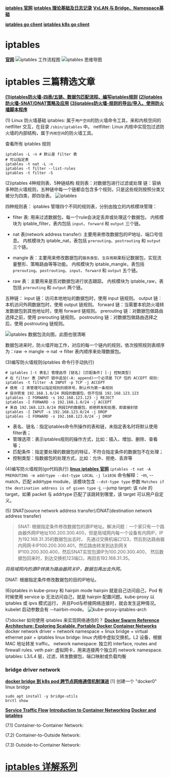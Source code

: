 
**[iptables 官网](https://linux.die.net/man/8/iptables)**
**[iptables 理论基础及日志记录](https://mp.weixin.qq.com/s/YSv4wLJyetsEg4W3l6XpfA)**
**[VxLAN 与 Bridge、Namespace基础](https://mp.weixin.qq.com/s/JYp36vfX8r0l7VlCGMK8kA)**


**[iptables go client](https://github.com/moby/libnetwork/blob/master/iptables/iptables.go)**
**[iptables k8s go client](https://github.com/kubernetes/kubernetes/blob/master/pkg/util/iptables/iptables.go)**

# iptables
**[官网](https://linux.die.net/man/8/iptables)**
![iptables 工作流程图](./img/tables_traverse.jpg)
![iptables 思维导图](./img/iptables_mindmap.jpg)

# iptables 三篇精选文章
**[(1)iptables防火墙-四表/五链、数据包匹配流程、编写iptables规则](https://zhuanlan.zhihu.com/p/84432006)**
**[(2)iptables防火墙-SNAT/DNAT策略及应用](https://blog.51cto.com/u_13959738/2986309)**
**[(3)iptables防火墙-规则的导出/导入、使用防火墙脚本程序](https://zhuanlan.zhihu.com/p/87483037)**


(1) Linux 防火墙基础
iptables: 属于`用户空间`的防火墙命令工具，来和内核空间的 netfilter 交互，在目录 `/sbin/iptables` 中。
netfilter: Linux 内核中实现包过滤防火墙的内部结构，属于`内核空间`的防火墙工具。

查看所有 iptables 规则
```shell script
iptables -L -n # 默认是 filter 表
# 可以指定表
iptables -t nat -L -n
iptables -t filter --list-rules
iptables -t filter -S
```

(2)iptables 4种规则表、5种链结构
规则表：对数据包进行过滤或处理
链：容纳多种防火墙规则，五种链中每一个链都会包含多个规则，只是这些规则按照分类又被分为四类，即四张表。
![iptables](./img/iptables.jpg)

四种规则表：
iptables 管理四个不同的规则表，分别由独立的内核模块管理：
* filter 表: 用来过滤数据包，每一个rule会决定丢弃或处理这个数据包，
内核模块为 iptable_filter，表内包括 `input`、`forward` 和 `output` 三个链。

* nat 表(network address transfer): 主要用来修改数据包的IP地址、端口号信息。
内核模块为 iptable_nat，表包括 `prerouting`、`postrouting` 和 `output` 三个链。

* mangle 表：主要用来修改数据包的`服务类型`、`生存周期`来标记数据包，实现流量整形、策略路由等等功能。
内核模块为 iptable_mangle，表包括 `prerouting`、`postrouting`、`input`、`forward` 和 `output` 五个链。

* raw 表：主要用来是否对数据包进行状态跟踪。
内核模块为 iptable_raw，表包括 `prerouting` 和 `output` 两个链。


五种链：
input 链：访问本地地址的数据包时，使用 input 链规则。
output 链：本机访问外网数据包时，使用 output 链规则。
forward 链：当需要本机防火墙转发数据包到其他地址时，使用 forward 链规则。
prerouting 链：对数据包做路由选择之前，使用 prerouting 链规则。
postrouting 链：对数据包做路由选择之后，使用 postrouting 链规则。

![iptables 数据包流向图，此图也很清晰](./img/iptables-2.jpg)

数据包进来时，防火墙开始工作，对应的每一个链内的规则，依次按照规则表顺序为：raw -> mangle -> nat -> filter 表内顺序来处理数据包。

(3)编写防火墙规则(iptables 命令行手动执行)
```shell script
# iptables [-t 表名] 管理选项 [链名] [匹配条件] [-j 控制类型]
# 在 filter 表 INPUT 链中追加(-A: append)一个必须是 TCP 包的 ACCEPT 规则:
iptables -t filter -A INPUT -p TCP -j ACCEPT
# 使用 -I 来管理可以指定规则的顺序号，默认作为第一条规则
# 容许转发 192.168.1.0/24 网段的数据包，但不包括 192.168.123.123
iptables -I FORWARD -s 192.168.123.123 -j REJECT
iptables -I FORWARD -s 192.168.1.0/24 -j ACCEPT
# 来自 192.168.123.0/24 网段IP的数据包，拒绝转发和处理，即直接封锁
iptables -I INPUT -s 192.168.123.0/24 -j DROP
iptables -I FORWARD -s 192.168.123.0/24 -j DROP
```
* 表名、链名：指定iptables命令所操作的表和链，未指定表名时将默认使用filter表；
* 管理选项：表示iptables规则的操作方式，比如：插入、增加、删除、查看等；
* 匹配条件：指定要处理的数据包的特征，不符合指定条件的数据包不在处理；
* 控制类型：指数据包的处理方式，比如：允许、拒绝、丢弃等

(4)编写防火墙规则(go代码执行)
**[linux iptables 官网](https://linux.die.net/man/8/iptables)**
`iptables -t nat -A PREROUTING -m addrtype --dst-type LOCAL -j lx1036` 命令解释：
-m, --match，匹配 addrtype module，该模块包含 `--dst-type type` 参数 `Matches if the destination address is of given type`
-j, --jump target: 该 rule 的 target，如果 packet 与 addrtype 匹配了该跳转到哪里，该 target 可以用户自定义。

(5) SNAT(source network address transfer)/DNAT(destination network address transfer)
> SNAT: 根据指定条件修改数据包的源IP地址。解决问题：一个家只有一个路由器外网IP地址100.200.300.400，但是局域网内每一个设备有内网IP，IP为192.168.31.35的数据包出去时，
先通过交换机端口123，然后到达路由器内网网卡IP100.200.300.401，然后路由转发到达到网关IP100.200.300.400，然后SNAT实现包源IP为100.200.300.400，
然后数据包回来时，到达交换机123端口，再回去192.168.31.35。

*将局域网内的源IP转换为路由器网关IP，数据包再出去外网。*

DNAT: 根据指定条件修改数据包的目的IP地址。


(6)iptables in kube-proxy 和 hairpin mode
hairpin 就是自己访问自己，Pod 有时候使用 service ip 无法访问自己，就是 hairpin 配置问题。kube-proxy 以 iptables 或 ipvs 模式运行，
并且Pod与桥接网络连接时，就会发生这种情况。
kubelet 启动参数会有 --hairbin-mode。
![kube-proxy-iptables-arch](./img/kube-proxy-iptables-arch.svg)


(7)docker 如何使用 iptables 来实现网络通信的？
**[Docker Swarm Reference Architecture: Exploring Scalable, Portable Docker Container Networks](https://success.docker.com/article/networking)**
docker network driver = network namespace + linux bridge + virtual ethernet pair + iptables
linux bridge: linux 内核中虚拟交换机，L2 设备，根据 MAC 地址转发 traffic。
network namespace: 独立的 interface, routes and firewall rules.
veth pair: 虚拟网卡，用来连接两个独立的 network namespace.
iptables: L3/L4 层，过滤、转发数据包，端口映射或负载均衡

### bridge driver network
**[docker bridge 到 k8s pod 跨节点网络通信机制演进](https://mp.weixin.qq.com/s/nDzJQq8nysywicctr7EAhw)**
[1] 创建一个 "docker0" linux bridge
```shell script
sudo apt install -y bridge-utils
brctl show
```

**[Service Traffic Flow](https://github.com/moby/libnetwork/blob/master/docs/network.md)**
**[Introduction to Container Networking](https://rancher.com/learning-paths/introduction-to-container-networking/)**
**[Docker and iptables](https://docs.docker.com/network/iptables/)**

(7.1) Container-to-Container Network:

(7.2) Container-to-Outside Network:

(7.3) Outside-to-Container Network:



# **[iptables 详解系列](http://www.zsythink.net/archives/tag/iptables/)**




